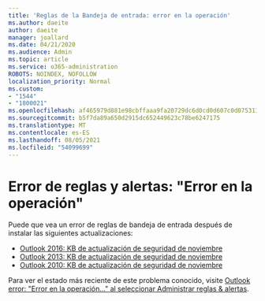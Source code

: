 ```yaml
---
title: 'Reglas de la Bandeja de entrada: error en la operación'
ms.author: daeite
author: daeite
manager: joallard
ms.date: 04/21/2020
ms.audience: Admin
ms.topic: article
ms.service: o365-administration
ROBOTS: NOINDEX, NOFOLLOW
localization_priority: Normal
ms.custom:
- "1544"
- "1800021"
ms.openlocfilehash: af465979d881e98cbffaaa9fa20729dc6d0cd0d607c0d075311b19c8960b2f33
ms.sourcegitcommit: b5f7da89a650d2915dc652449623c78be6247175
ms.translationtype: MT
ms.contentlocale: es-ES
ms.lasthandoff: 08/05/2021
ms.locfileid: "54099699"
---
```

# <a name="rules-and-alerts-error-the-operation-failed"></a>Error de reglas y alertas: "Error en la operación"

Puede que vea un error de reglas de bandeja de entrada después de instalar las siguientes actualizaciones:

- [Outlook 2016: KB de actualización de seguridad de noviembre](https://support.microsoft.com/help/4461506)
- [Outlook 2013: KB de actualización de seguridad de noviembre](https://support.microsoft.com/help/4461486)
- [Outlook 2010: KB de actualización de seguridad de noviembre](https://support.microsoft.com/help/4461585)

Para ver el estado más reciente de este problema conocido, visite [Outlook error: "Error en la operación..." al seleccionar Administrar reglas & alertas](https://support.office.com/article/Outlook-Error-The-operation-failed-when-selecting-Manage-Rules-Alerts-64b6ff77-98c2-4564-9cbf-25bd8e17fb8b%20).